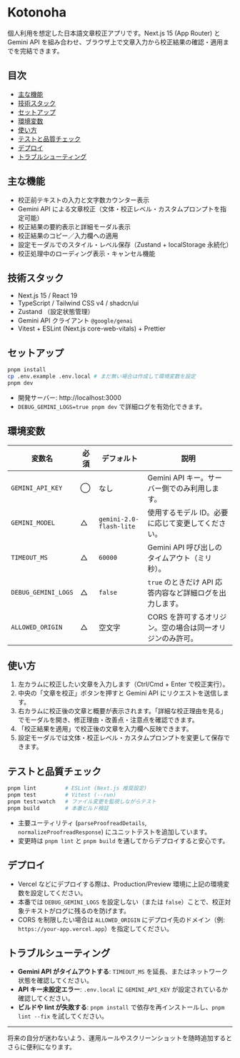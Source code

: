 # Kotonoha

個人利用を想定した日本語文章校正アプリです。Next.js 15 (App Router) と Gemini API を組み合わせ、ブラウザ上で文章入力から校正結果の確認・適用までを完結できます。

## 目次

- [主な機能](#主な機能)
- [技術スタック](#技術スタック)
- [セットアップ](#セットアップ)
- [環境変数](#環境変数)
- [使い方](#使い方)
- [テストと品質チェック](#テストと品質チェック)
- [デプロイ](#デプロイ)
- [トラブルシューティング](#トラブルシューティング)

## 主な機能

- 校正前テキストの入力と文字数カウンター表示
- Gemini API による文章校正（文体・校正レベル・カスタムプロンプトを指定可能）
- 校正結果の要約表示と詳細モーダル表示
- 校正結果のコピー／入力欄への適用
- 設定モーダルでのスタイル・レベル保存（Zustand + localStorage 永続化）
- 校正処理中のローディング表示・キャンセル機能

## 技術スタック

- Next.js 15 / React 19
- TypeScript / Tailwind CSS v4 / shadcn/ui
- Zustand （設定状態管理）
- Gemini API クライアント `@google/genai`
- Vitest + ESLint (Next.js core-web-vitals) + Prettier

## セットアップ

```bash
pnpm install
cp .env.example .env.local # まだ無い場合は作成して環境変数を設定
pnpm dev
```

- 開発サーバー: http://localhost:3000
- `DEBUG_GEMINI_LOGS=true pnpm dev` で詳細ログを有効化できます。

## 環境変数

| 変数名              | 必須 | デフォルト              | 説明                                                      |
| ------------------- | ---- | ----------------------- | --------------------------------------------------------- |
| `GEMINI_API_KEY`    | ◯    | なし                    | Gemini API キー。サーバー側でのみ利用します。             |
| `GEMINI_MODEL`      | △    | `gemini-2.0-flash-lite` | 使用するモデル ID。必要に応じて変更してください。         |
| `TIMEOUT_MS`        | △    | `60000`                 | Gemini API 呼び出しのタイムアウト（ミリ秒）。             |
| `DEBUG_GEMINI_LOGS` | △    | `false`                 | `true` のときだけ API 応答内容など詳細ログを出力します。  |
| `ALLOWED_ORIGIN`    | △    | 空文字                  | CORS を許可するオリジン。空の場合は同一オリジンのみ許可。 |

## 使い方

1. 左カラムに校正したい文章を入力します（Ctrl/Cmd + Enter で校正実行）。
2. 中央の「文章を校正」ボタンを押すと Gemini API にリクエストを送信します。
3. 右カラムに校正後の文章と概要が表示されます。「詳細な校正理由を見る」でモーダルを開き、修正理由・改善点・注意点を確認できます。
4. 「校正結果を適用」で校正後の文章を入力欄へ反映できます。
5. 設定モーダルでは文体・校正レベル・カスタムプロンプトを変更して保存できます。

## テストと品質チェック

```bash
pnpm lint         # ESLint (Next.js 推奨設定)
pnpm test         # Vitest (--run)
pnpm test:watch   # ファイル変更を監視しながらテスト
pnpm build        # 本番ビルド検証
```

- 主要ユーティリティ (`parseProofreadDetails`, `normalizeProofreadResponse`) にユニットテストを追加しています。
- 変更時は `pnpm lint` と `pnpm build` を通してからデプロイすると安心です。

## デプロイ

- Vercel などにデプロイする際は、Production/Preview 環境に上記の環境変数を設定してください。
- 本番では `DEBUG_GEMINI_LOGS` を設定しない（または `false`）ことで、校正対象テキストがログに残るのを防げます。
- CORS を制限したい場合は `ALLOWED_ORIGIN` にデプロイ先のドメイン（例: `https://your-app.vercel.app`）を指定してください。

## トラブルシューティング

- **Gemini API がタイムアウトする**: `TIMEOUT_MS` を延長、またはネットワーク状態を確認してください。
- **API キー未設定エラー**: `.env.local` に `GEMINI_API_KEY` が設定されているか確認してください。
- **ビルドや lint が失敗する**: `pnpm install` で依存を再インストールし、`pnpm lint --fix` を試してください。

---

将来の自分が迷わないよう、運用ルールやスクリーンショットを随時追加するとさらに便利になります。
